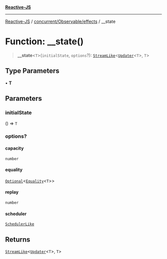 [**Reactive-JS**](../../../../README.md)

***

[Reactive-JS](../../../../README.md) / [concurrent/Observable/effects](../README.md) / \_\_state

# Function: \_\_state()

> **\_\_state**\<`T`\>(`initialState`, `options`?): [`StreamLike`](../../../interfaces/StreamLike.md)\<[`Updater`](../../../../functions/type-aliases/Updater.md)\<`T`\>, `T`\>

## Type Parameters

• **T**

## Parameters

### initialState

() => `T`

### options?

#### capacity

`number`

#### equality

[`Optional`](../../../../functions/type-aliases/Optional.md)\<[`Equality`](../../../../functions/type-aliases/Equality.md)\<`T`\>\>

#### replay

`number`

#### scheduler

[`SchedulerLike`](../../../interfaces/SchedulerLike.md)

## Returns

[`StreamLike`](../../../interfaces/StreamLike.md)\<[`Updater`](../../../../functions/type-aliases/Updater.md)\<`T`\>, `T`\>
